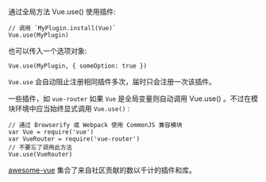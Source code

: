 通过全局方法 Vue.use() 使用插件:

```
// 调用 `MyPlugin.install(Vue)`
Vue.use(MyPlugin)
```

也可以传入一个选项对象:

```
Vue.use(MyPlugin, { someOption: true })
```

`Vue.use` 会自动阻止注册相同插件多次，届时只会注册一次该插件。

一些插件，如 `vue-router` 如果 `Vue` 是全局变量则自动调用 Vue.use() 。不过在模块环境中应当始终显式调用 `Vue.use()` :

```
// 通过 Browserify 或 Webpack 使用 CommonJS 兼容模块
var Vue = require('vue')
var VueRouter = require('vue-router')
// 不要忘了调用此方法
Vue.use(VueRouter)
```

[awesome-vue](https://github.com/vuejs/awesome-vue#libraries--plugins) 集合了来自社区贡献的数以千计的插件和库。